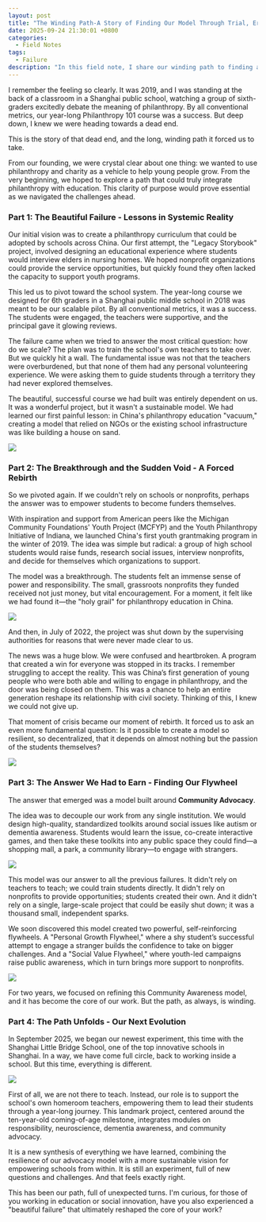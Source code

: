 ```yaml
---
layout: post
title: "The Winding Path-A Story of Finding Our Model Through Trial, Error, and Evolution"
date: 2025-09-24 21:30:01 +0800
categories:
  - Field Notes
tags:
  - Failure
description: "In this field note, I share our winding path to finding a sustainable model through a "beautiful failure," a forced rebirth, and a resilient new approach."
---
```


I remember the feeling so clearly. It was 2019, and I was standing at the back of a classroom in a Shanghai public school, watching a group of sixth-graders excitedly debate the meaning of philanthropy. By all conventional metrics, our year-long Philanthropy 101 course was a success. But deep down, I knew we were heading towards a dead end. 

This is the story of that dead end, and the long, winding path it forced us to take.

From our founding, we were crystal clear about one thing: we wanted to use philanthropy and charity as a vehicle to help young people grow. From the very beginning, we hoped to explore a path that could truly integrate philanthropy with education. This clarity of purpose would prove essential as we navigated the challenges ahead.

### **Part 1: The Beautiful Failure - Lessons in Systemic Reality**

Our initial vision was to create a philanthropy curriculum that could be adopted by schools across China. Our first attempt, the "Legacy Storybook" project, involved designing an educational experience where students would interview elders in nursing homes. We hoped nonprofit organizations could provide the service opportunities, but quickly found they often lacked the capacity to support youth programs.

This led us to pivot toward the school system. The year-long course we designed for 6th graders in a Shanghai public middle school in 2018 was meant to be our scalable pilot. By all conventional metrics, it was a success. The students were engaged, the teachers were supportive, and the principal gave it glowing reviews.

The failure came when we tried to answer the most critical question: how do we scale? The plan was to train the school's own teachers to take over. But we quickly hit a wall. The fundamental issue was not that the teachers were overburdened, but that none of them had any personal volunteering experience. We were asking them to guide students through a territory they had never explored themselves.

The beautiful, successful course we had built was entirely dependent on us. It was a wonderful project, but it wasn't a sustainable model. We had learned our first painful lesson: in China's philanthropy education "vacuum," creating a model that relied on NGOs or the existing school infrastructure was like building a house on sand.

![](https://helenysli.oss-cn-beijing.aliyuncs.com/stblogHuaSiClassPicture.jpg)

### Part 2: The Breakthrough and the Sudden Void - A Forced Rebirth

So we pivoted again. If we couldn't rely on schools or nonprofits, perhaps the answer was to empower students to become funders themselves.

With inspiration and support from American peers like the Michigan Community Foundations' Youth Project (MCFYP) and the Youth Philanthropy Initiative of Indiana, we launched China's first youth grantmaking program in the winter of 2019. The idea was simple but radical: a group of high school students would raise funds, research social issues, interview nonprofits, and decide for themselves which organizations to support.

The model was a breakthrough. The students felt an immense sense of power and responsibility. The small, grassroots nonprofits they funded received not just money, but vital encouragement. For a moment, it felt like we had found it—the "holy grail" for philanthropy education in China.

![](https://helenysli.oss-cn-beijing.aliyuncs.com/stblog2106YGMCheckPresentation.jpg)

And then, in July of 2022, the project was shut down by the supervising authorities for reasons that were never made clear to us.

The news was a huge blow. We were confused and heartbroken. A program that created a win for everyone was stopped in its tracks. I remember struggling to accept the reality. This was China’s first generation of young people who were both able and willing to engage in philanthropy, and the door was being closed on them. This was a chance to help an entire generation reshape its relationship with civil society. Thinking of this, I knew we could not give up. 

That moment of crisis became our moment of rebirth. It forced us to ask an even more fundamental question: Is it possible to create a model so resilient, so decentralized, that it depends on almost nothing but the passion of the students themselves?

![](https://helenysli.oss-cn-beijing.aliyuncs.com/stblogBetheChange.jpg)

### Part 3: The Answer We Had to Earn - Finding Our Flywheel

The answer that emerged was a model built around **Community Advocacy**.

The idea was to decouple our work from any single institution. We would design high-quality, standardized toolkits around social issues like autism or dementia awareness. Students would learn the issue, co-create interactive games, and then take these toolkits into any public space they could find—a shopping mall, a park, a community library—to engage with strangers.

![](https://helenysli.oss-cn-beijing.aliyuncs.com/stblog2409ZhengDa.jpg)

This model was our answer to all the previous failures. It didn't rely on teachers to teach; we could train students directly. It didn't rely on nonprofits to provide opportunities; students created their own. And it didn't rely on a single, large-scale project that could be easily shut down; it was a thousand small, independent sparks.

We soon discovered this model created two powerful, self-reinforcing flywheels. A "Personal Growth Flywheel," where a shy student’s successful attempt to engage a stranger builds the confidence to take on bigger challenges. And a "Social Value Flywheel," where youth-led campaigns raise public awareness, which in turn brings more support to nonprofits.

![](https://helenysli.oss-cn-beijing.aliyuncs.com/stblog2509Flywheel.png)

For two years, we focused on refining this Community Awareness model, and it has become the core of our work. But the path, as always, is winding.

### Part 4: The Path Unfolds - Our Next Evolution

In September 2025, we began our newest experiment, this time with the Shanghai Little Bridge School, one of the top innovative schools in Shanghai. In a way, we have come full circle, back to working inside a school. But this time, everything is different. 

![](https://helenysli.oss-cn-beijing.aliyuncs.com/stblog2509JudyinClass.jpg)

First of all, we are not there to teach. Instead, our role is to support the school's own homeroom teachers, empowering them to lead their students through a year-long journey. This landmark project, centered around the ten-year-old coming-of-age milestone, integrates modules on responsibility, neuroscience, dementia awareness, and community advocacy.

It is a new synthesis of everything we have learned, combining the resilience of our advocacy model with a more sustainable vision for empowering schools from within. It is still an experiment, full of new questions and challenges. And that feels exactly right.

This has been our path, full of unexpected turns. I'm curious, for those of you working in education or social innovation, have you also experienced a "beautiful failure" that ultimately reshaped the core of your work?